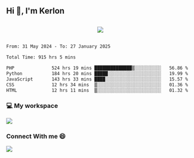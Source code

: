 ## Hi 👋, I'm Kerlon

<p align="center" style="margin: 30px;">
 
 <img src="https://skillicons.dev/icons?i=html,css,bootstrap,js,nodejs,jquery,python,flask,php,mysql,lua,sqlite,firebase">


</p>
<!--START_SECTION:waka-->

```txt
From: 31 May 2024 - To: 27 January 2025

Total Time: 915 hrs 5 mins

PHP              524 hrs 19 mins ██████████████▒░░░░░░░░░░   56.86 %
Python           184 hrs 20 mins █████░░░░░░░░░░░░░░░░░░░░   19.99 %
JavaScript       143 hrs 33 mins ████░░░░░░░░░░░░░░░░░░░░░   15.57 %
CSS              12 hrs 34 mins  ▒░░░░░░░░░░░░░░░░░░░░░░░░   01.36 %
HTML             12 hrs 11 mins  ▒░░░░░░░░░░░░░░░░░░░░░░░░   01.32 %
```

<!--END_SECTION:waka-->


<p align="center">
 <h3>💻 My workspace</h3>
    <img src="https://skillicons.dev/icons?i=mint" />
</p>

<p align="center">
 <h3>Connect With me 😄</h3> 
    <a href="https://www.linkedin.com/in/kerlon-fernandes"><img src="https://skillicons.dev/icons?i=linkedin" />
  </a>
</p>



